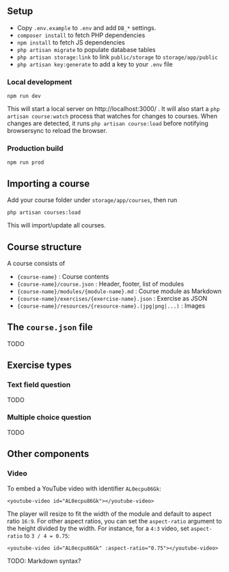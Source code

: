 
## Setup

- Copy `.env.example` to `.env` and add `DB_*` settings.
- `composer install` to fetch PHP dependencies
- `npm install` to fetch JS dependencies
- `php artisan migrate` to populate database tables
- `php artisan storage:link` to link `public/storage` to `storage/app/public`
- `php artisan key:generate` to add a key to your `.env` file

### Local development

	npm run dev

This will start a local server on http://localhost:3000/ .
It will also start a `php artisan course:watch` process that watches for changes to courses.
When changes are detected, it runs `php artisan course:load` before notifying browsersync to reload the browser.

### Production build

	npm run prod

## Importing a course

Add your course folder under `storage/app/courses`, then run

	php artisan courses:load

This will import/update all courses.

## Course structure

A course consists of

* `{course-name}` : Course contents
* `{course-name}/course.json` : Header, footer, list of modules
* `{course-name}/modules/{module-name}.md` : Course module as Markdown
* `{course-name}/exercises/{exercise-name}.json` : Exercise as JSON
* `{course-name}/resources/{resource-name}.(jpg|png|...)` : Images


## The `course.json` file

TODO

## Exercise types


### Text field question

TODO

### Multiple choice question

TODO

## Other components

### Video

To embed a YouTube video with identifier `AL0ecpu86Gk`:

	<youtube-video id="AL0ecpu86Gk"></youtube-video>

The player will resize to fit the width of the module and default to aspect ratio `16:9`.
For other aspect ratios, you can set the `aspect-ratio` argument to the height divided by the width.
For instance, for a `4:3` video, set `aspect-ratio` to `3 / 4 = 0.75`:

	<youtube-video id="AL0ecpu86Gk" :aspect-ratio="0.75"></youtube-video>

TODO: Markdown syntax?